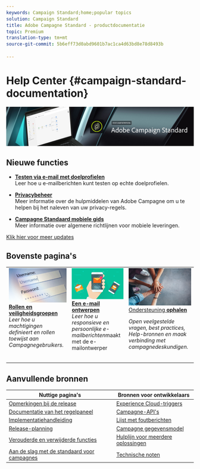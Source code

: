 ```yaml
---
keywords: Campaign Standard;home;popular topics
solution: Campaign Standard
title: Adobe Campagne Standard - productdocumentatie
topic: Premium
translation-type: tm+mt
source-git-commit: 5b6eff73d0abd9601b7ac1ca4d63bd8e78d8493b

---
```



# Help Center {#campaign-standard-documentation}

![](start/using/assets/do-not-localize/banner_acs_doc.jpg)

## Nieuwe functies

* **[Testen via e-mail met doelprofielen](sending/using/testing-messages-using-target.md)**<br/>Leer hoe u e-mailberichten kunt testen op echte doelprofielen.

* **[Privacybeheer](https://helpx.adobe.com/campaign/kb/campaign-privacy.html)**<br/> Meer informatie over de hulpmiddelen van Adobe Campagne om u te helpen bij het naleven van uw privacy-regels.

* **[Campagne Standaard mobiele gids](https://helpx.adobe.com/campaign/kb/acs-mobile.html)**<br/> Meer informatie over algemene richtlijnen voor mobiele leveringen.

[Klik hier voor meer updates](rn/using/documentation-updates.md)

## Bovenste pagina&#39;s

<table>
<tr>
  <td valign="top">
    <a href="administration/using/about-access-management.md">
      <img alt="Rollen" src="start/using/assets/roles.png"/>
    </a>
    <div>
    <a href="administration/using/about-access-management.md"><strong>Rollen en veiligheidsgroepen</strong></a>
    </div>
    <em>Leer hoe u machtigingen definieert en rollen toewijst aan Campagnegebruikers.</em>
    <br>
  </td>
  <td valign="top">
    <a href="designing/using/designing-content-in-adobe-campaign.md">
      <img alt="Designer" src="start/using/assets/design.png" />
    </a>
    <div>
    <a href="designing/using/designing-content-in-adobe-campaign.md"><strong>Een e-mail ontwerpen</strong></a>
    </div>
    <em>Leer hoe u responsieve en persoonlijke e-mailberichten</em>maakt met de e-mailontwerper <br>
  </td>
  <td valign="top">
       <img alt="Ondersteuning" src="start/using/assets/do-not-localize/help.jpeg" />
    <div><a href="https://helpx.adobe.com/campaign/kb/ac-support.html">
    Ondersteuning <strong>ophalen</strong></a>
    </div>
    <p><em>Open veelgestelde vragen, best practices, Help-bronnen en maak verbinding met campagnedeskundigen.</em></p>
    <br>
  </td>
</tr>
</table>

## Aanvullende bronnen

| Nuttige pagina&#39;s | Bronnen voor ontwikkelaars |
|---|---|
| [Opmerkingen bij de release](rn/using/release-notes.md) | [Experience Cloud-triggers](integrating/using/about-adobe-experience-cloud-triggers.md) |
| [Documentatie van het regelpaneel](https://docs.adobe.com/content/help/en/control-panel/using/control-panel-home.html) | [Campagne-API&#39;s](api/using/about-campaign-standard-apis.md) |
| [Implementatiehandleiding](https://helpx.adobe.com/campaign/kb/campaign-standard-implementation-guide.html) | [Lijst met foutberichten](https://docs.adobe.com/content/help/en/campaign-classic/technicalresources/error_messages/error_codes.html) |
| [Release-planning](rn/using/release-planning.md) | [Campagne gegevensmodel](developing/using/datamodel-introduction.md) |
| [Verouderde en verwijderde functies](https://helpx.adobe.com/campaign/kb/acs-deprecated-and-removed-features.html) | [Hulplijn voor meerdere oplossingen](integrating/using/about-campaign-integrations.md) |
| [Aan de slag met de standaard voor campagnes](start/using/campaign-orchestration.md) | [Technische noten](https://helpx.adobe.com/campaign/kb/acs-article-list.html) |
